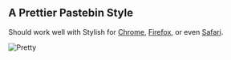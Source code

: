 ## A Prettier Pastebin Style

Should work well with Stylish for
[Chrome](https://chrome.google.com/webstore/detail/stylish/fjnbnpbmkenffdnngjfgmeleoegfcffe?hl=en),
[Firefox](https://addons.mozilla.org/en-US/firefox/addon/stylish/), or even
[Safari](https://extensions.apple.com/details/?id=com.sobolev.stylish-5555L95H45).

![Pretty](http://i.imgur.com/gHfxPGi.png)
